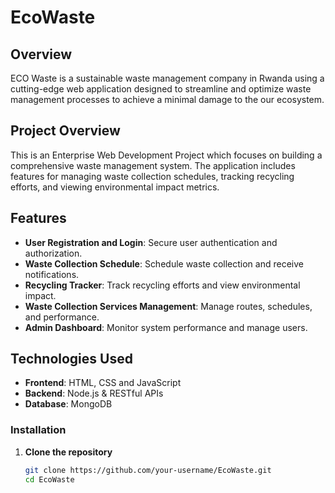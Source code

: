 # EcoWaste 

## Overview

ECO Waste is a sustainable waste management company in Rwanda using a cutting-edge web application designed to streamline and optimize waste management processes to achieve a minimal damage to the our ecosystem.


## Project Overview

This is an Enterprise Web Development Project which focuses on building a comprehensive waste management system. The application includes features for managing waste collection schedules, tracking recycling efforts, and viewing environmental impact metrics.

## Features

- **User Registration and Login**: Secure user authentication and authorization.
- **Waste Collection Schedule**: Schedule waste collection and receive notifications.
- **Recycling Tracker**: Track recycling efforts and view environmental impact.
- **Waste Collection Services Management**: Manage routes, schedules, and performance.
- **Admin Dashboard**: Monitor system performance and manage users.

## Technologies Used

- **Frontend**: HTML, CSS and JavaScript
- **Backend**: Node.js & RESTful APIs
- **Database**: MongoDB

### Installation

1. **Clone the repository**
   ```bash
   git clone https://github.com/your-username/EcoWaste.git
   cd EcoWaste
